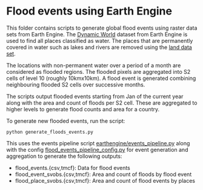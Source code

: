 # Flood events using Earth Engine

This folder contains scripts to generate global flood events using raster data sets
from Earth Engine. The [Dynamic
World](https://developers.google.com/earth-engine/datasets/catalog/GOOGLE_DYNAMICWORLD_V1)
dataset from Earth Engine is used to find all places classified as water.
The places that are permanently covered in water such as lakes and rivers are
removed using the [land data
set](https://developers.google.com/earth-engine/datasets/catalog/UMD_hansen_global_forest_change_2021_v1_9).

The locations with non-permanent water over a period of a month are considered as flooded regions. The flooded pixels are aggregated into S2 cells of level 10 (roughly 10kmx10km). A flood event is generated combining neighbouring flooded S2 cells over successive months.

The scripts output flooded events starting from Jan of the current year along
with the area and count of floods per S2 cell.
These are aggregated to higher levels to generate flood counts and area for a country.


To generate new flooded events, run the script:
```
python generate_floods_events.py
```

This uses the events pipeline script
[earthengine/events_pipeline.py](https://github.com/datacommonsorg/data/blob/master/scripts/earthengine/events_pipeline.py)
along with the config
[flood_events_pipeline_config.py](https://github.com/datacommonsorg/data/blob/master/scripts/floods/flood_events_pipeline_config.py) for event generation and aggregation to generate the following outputs:
  - flood_events.{csv,tmcf}: Data for flood events
  - flood_event_svobs.{csv,tmcf}: Area and count of floods by flood event
  - flood_place_svobs.{csv,tmcf}: Area and count of flood events by places


